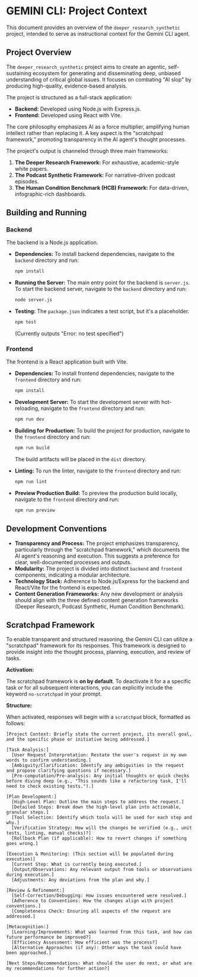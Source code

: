 # GEMINI CLI: Project Context

This document provides an overview of the `deeper_research_synthetic` project, intended to serve as instructional context for the Gemini CLI agent.

## Project Overview

The `deeper_research_synthetic` project aims to create an agentic, self-sustaining ecosystem for generating and disseminating deep, unbiased understanding of critical global issues. It focuses on combating "AI slop" by producing high-quality, evidence-based analysis.

The project is structured as a full-stack application:
*   **Backend:** Developed using Node.js with Express.js.
*   **Frontend:** Developed using React with Vite.

The core philosophy emphasizes AI as a force multiplier, amplifying human intellect rather than replacing it. A key aspect is the "scratchpad framework," promoting transparency in the AI agent's thought processes.

The project's output is channeled through three main frameworks:
1.  **The Deeper Research Framework:** For exhaustive, academic-style white papers.
2.  **The Podcast Synthetic Framework:** For narrative-driven podcast episodes.
3.  **The Human Condition Benchmark (HCB) Framework:** For data-driven, infographic-rich dashboards.

## Building and Running

### Backend

The backend is a Node.js application.

*   **Dependencies:**
    To install backend dependencies, navigate to the `backend` directory and run:
    ```bash
    npm install
    ```

*   **Running the Server:**
    The main entry point for the backend is `server.js`. To start the backend server, navigate to the `backend` directory and run:
    ```bash
    node server.js
    ```

*   **Testing:**
    The `package.json` indicates a test script, but it's a placeholder.
    ```bash
    npm test
    ```
    (Currently outputs "Error: no test specified")

### Frontend

The frontend is a React application built with Vite.

*   **Dependencies:**
    To install frontend dependencies, navigate to the `frontend` directory and run:
    ```bash
    npm install
    ```

*   **Development Server:**
    To start the development server with hot-reloading, navigate to the `frontend` directory and run:
    ```bash
    npm run dev
    ```

*   **Building for Production:**
    To build the project for production, navigate to the `frontend` directory and run:
    ```bash
    npm run build
    ```
    The build artifacts will be placed in the `dist` directory.

*   **Linting:**
    To run the linter, navigate to the `frontend` directory and run:
    ```bash
    npm run lint
    ```

*   **Preview Production Build:**
    To preview the production build locally, navigate to the `frontend` directory and run:
    ```bash
    npm run preview
    ```

## Development Conventions

*   **Transparency and Process:** The project emphasizes transparency, particularly through the "scratchpad framework," which documents the AI agent's reasoning and execution. This suggests a preference for clear, well-documented processes and outputs.
*   **Modularity:** The project is divided into distinct `backend` and `frontend` components, indicating a modular architecture.
*   **Technology Stack:** Adherence to Node.js/Express for the backend and React/Vite for the frontend is expected.
*   **Content Generation Frameworks:** Any new development or analysis should align with the three defined content generation frameworks (Deeper Research, Podcast Synthetic, Human Condition Benchmark).

## Scratchpad Framework

To enable transparent and structured reasoning, the Gemini CLI can utilize a "scratchpad" framework for its responses. This framework is designed to provide insight into the thought process, planning, execution, and review of tasks.

**Activation:**

The scratchpad framework is **on by default**. To deactivate it for a a specific task or for all subsequent interactions, you can explicitly include the keyword `no-scratchpad` in your prompt.

**Structure:**

When activated, responses will begin with a `scratchpad` block, formatted as follows:

```
[Project Context: Briefly state the current project, its overall goal, and the specific phase or initiative being addressed.]

[Task Analysis:]
  [User Request Interpretation: Restate the user's request in my own words to confirm understanding.]
  [Ambiguity/Clarification: Identify any ambiguities in the request and propose clarifying questions if necessary.]
  [Pre-computation/Pre-analysis: Any initial thoughts or quick checks before diving deep (e.g., "This sounds like a refactoring task, I'll need to check existing tests.").]

[Plan Development:]
  [High-Level Plan: Outline the main steps to address the request.]
  [Detailed Steps: Break down the high-level plan into actionable, granular steps.]
  [Tool Selection: Identify which tools will be used for each step and why.]
  [Verification Strategy: How will the changes be verified (e.g., unit tests, linting, manual checks)?]
  [Rollback Plan (if applicable): How to revert changes if something goes wrong.]

[Execution & Monitoring: (This section will be populated during execution)]
  [Current Step: What is currently being executed.]
  [Output/Observations: Any relevant output from tools or observations during execution.]
  [Adjustments: Any deviations from the plan and why.]

[Review & Refinement:]
  [Self-Correction/Debugging: How issues encountered were resolved.]
  [Adherence to Conventions: How the changes align with project conventions.]
  [Completeness Check: Ensuring all aspects of the request are addressed.]

[Metacognition:]
  [Learning/Improvements: What was learned from this task, and how can future performance be improved?]
  [Efficiency Assessment: How efficient was the process?]
  [Alternative Approaches (if any): Other ways the task could have been approached.]

[Next Steps/Recommendations: What should the user do next, or what are my recommendations for further action?]
```